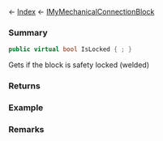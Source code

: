 ← [Index](Api-Index) ← [IMyMechanicalConnectionBlock](Sandbox.ModAPI.Ingame.IMyMechanicalConnectionBlock)

### Summary

```csharp
public virtual bool IsLocked { ; }
```

Gets if the block is safety locked (welded)

### Returns

### Example

### Remarks


